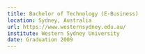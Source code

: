 ```yaml
---
title: Bachelor of Technology (E-Business)
location: Sydney, Australia
url: https://www.westernsydney.edu.au/
institute: Western Sydney University
date: Graduation 2009
---
```

